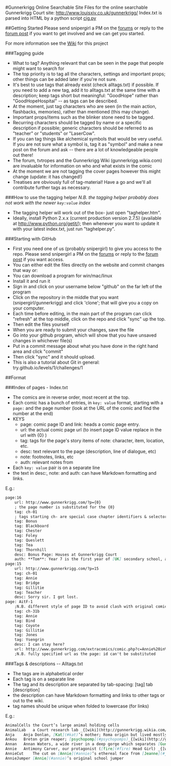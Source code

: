 #Gunnerkrigg Online Searchable Site
Files for the online searchable Gunnerkrigg Court site: http://www.louisxiv.co.uk/gunnerkrigg/
Index.txt is parsed into HTML by a python script [cig.py](https://github.com/kinglouisxiv/cig)

##Getting Started
Please send snipergirl a PM on the <a href="http://gunnerkrigg.proboards.com/">forums</a> or reply to the <a href="http://gunnerkrigg.proboards.com/thread/1883/searchable-database-comics?page=1">forum post</a> if you want to get involved and we can get you started.

For more information see the <a href="https://github.com/snipergirl/gunnerkrigg/wiki">Wiki</a> for this project

###Tagging guide
- What to tag? Anything relevant that can be seen in the page that people might want to search for
- The top priority is to tag all the characters, settings and important props; other things can be added later if you're not sure.
- It's best to use tags that already exist (check alltags.txt) if possible. If you need to add a new tag, add it to alltags.txt at the same time with a description; keep tags short but meaningful: "GoodHope" rather than "GoodHopeHospital" -- as tags can be described.
- At the moment, just tag characters who are seen (in the main action, flashbacks, memories), rather than mentioned (this may change).
- Important props/items such as the blinker stone need to be tagged.
- Recurring characters should be tagged by name or a specific description if possible; generic characters should be referred to as "teacher" or "students" or "LaserCow".
- If you can tag things like alchemical symbols that would be very useful. If you are not sure what a symbol is, tag it as "symbol" and make a new post on the forum and ask -- there are a lot of knowledgeable people out there!
- The forum, tvtropes and the Gunnerkrigg Wiki (gunnerkrigg.wikia.com) are invaluable for information on who and what exists in the comic
- At the moment we are not tagging the cover pages however this might change (update: it has changed!)
- Treatises are obviously full of tag-material! Have a go and we'll all contribute further tags as necessary.

###How to use the tagging helper
_N.B. the tagging helper probably does not work with the newer ```key:value``` index_

- The tagging helper will work out of the box- just open "taghelper.htm".
- Ideally, install Python 2.x.x (current production version 2.7.5) (available at http://www.python.org/getit/); then whenever you want to update it with your latest index.txt, just run "taghelper.py".

###Starting with GitHub
- First you need one of us (probably snipergirl) to give you access to the repo. Please send snipergirl a PM on the <a href="http://gunnerkrigg.proboards.com/">forums</a> or reply to the <a href="http://gunnerkrigg.proboards.com/thread/1883/searchable-database-comics?page=1">forum post</a> if you want access.
- You can either edit the files directly on the website and commit changes that way or:
- You can download a program for win/mac/linux
- Install it and run it
- Sign in and click on your username below "github" on the far left of the program
- Click on the repository in the middle that you want (snipergirl/gunnerkrigg) and click 'clone'; that will give you a copy on your computer.
- Each time before editing, in the main part of the program can click "refresh" at the top middle, click on the repo and click "sync" up the top.
- Then edit the files yourself
- When you are ready to submit your changes, save the file
- Go into your github program, which will show that you have unsaved changes in whichever file(s)
- Put in a commit message about what you have done in the right hand area and click "commit"
- Then click "sync" and it should upload.
- This is also a tutorial about Git in general: try.github.io/levels/1/challenges/1

##Format

###Index of pages - Index.txt
- The comics are in reverse order, most recent at the top.
- Each comic has a bunch of entries, in ```key: value``` format, starting with a ```page:``` and the page number (look at the URL of the comic and find the number at the end)
- KEYS
	- page: 	comic page ID and link: heads a comic page entry.
	- url: 	the actual comic page url (to insert page ID  value replace in the url with {0} )
	- tag: 	tags for the page's story items of note: character, item, location, etc.
	- desc: 	text relevant to the page (description, line of dialogue, etc)
	- note:	footnotes, links, etc
	- auth:	relevant notes from 
- Each ```key: value``` pair is on a separate line
- the text in desc:, note: and auth: can have Markdown formatting and links.

E.g.:
```markdown
page:16
	url: http://www.gunnerkrigg.com/?p={0}
	; the page number is substituted for the {0}
	tag: ch-01
	; tags starting ch- are special case chapter identifiers & selectors
	tag: Bonus
	tag: Blackboard
	tag: Chester
	tag: Foley
	tag: Queslett
	tag: Tea
	tag: Thornhill
	desc: Bonus Page: Houses at Gunnerkrigg Court
	auth: **Tom**: Year 7 is the first year of [UK] secondary school, and is the equivalent of 6th grade in the US. Children in Year 7 are 11-12 years old.
page:15
	url: http://www.gunnerkrigg.com/?p=15
	tag: ch-01
	tag: Annie
	tag: Bridge
	tag: Gillitie
	tag: Teacher
	desc: Sorry sir. I got lost.
page: AitF-1
	;N.B. different style of page ID to avoid clash with original comic page 1
	tag: ch-31b
	tag: Annie
	tag: Bind
	tag: Coyote
	tag: Gillitie
	tag: Jones
	tag: Ysengrin
	desc: I can stay here?
	url: http://www.gunnerkrigg.com/extracomics/comic.php?c=Annie%20in%20the%20Forest%20Part%201&p=1
	;N.B. fully specified url as the page: id can't be substituted
```

###Tags & descriptions -- Alltags.txt
- The tags are in alphabetical order
- Each tag is on a separate line
- The tag and its description are separated by tab-spacing: [tag] tab [description]
- the description can have Markdown formatting and links to other tags or out to the wiki.
- tag names should be unique when folded to lowercase (for links)

E.g.:

```markdown
AnimalCells	the Court’s large animal holding cells
AnimalLab	a Court research lab _{[wiki](http://gunnerkrigg.wikia.com/wiki/Animal_Lab)}_
Anja	Anja Donlan, [Kat](#kat)’s mother; Roma origin but lived mostly in Spain _{[wiki](http://gunnerkrigg.wikia.com/wiki/Anja)}_
Ankou	Breton grim reaper; [psychopomp](#psychopomps)_{[wiki](http://gunnerkrigg.wikia.com/wiki/Psychopomps#Ankou)}_
Annan	Annan Waters, a wide river in a deep gorge which separates [Gunnerkrigg Court](#court) from [Gillitie Wood](#gillitie), the 'forest' _{[wiki](http://gunnerkrigg.wikia.com/wiki/Annan_Waters)}_
Annie	Antimony Carver, our protagonist ([fire](#fire) Head Girl) _{[wiki](http://gunnerkrigg.wikia.com/wiki/Antimony_Carver)}_
AnnieCut	The cut on [Annie](#annie)’s ethereal face from [Jeanne](#jeanne)’s [sword](#sword)
AnnieJumper	[Annie](#annie)’s original school jumper
```

